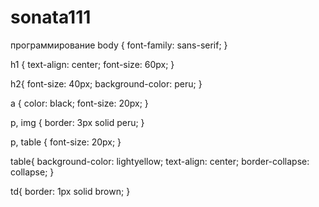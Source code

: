 # sonata111
программирование
body {
    font-family: sans-serif;
}

h1 {
    text-align: center;
    font-size: 60px;
}

h2{
    font-size: 40px;
    background-color: peru;
}

a {
    color: black;
    font-size: 20px;
}

p, img {
    border: 3px solid peru;
}

p, table {
    font-size: 20px;
}

table{
    background-color: lightyellow;
    text-align: center;
    border-collapse: collapse;
}

td{
    border: 1px solid brown;
}
